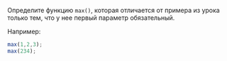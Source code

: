 
Определите функцию `max()`, которая отличается от примера из урока только тем, что у нее первый параметр обязательный.

Например:

```typescript
max(1,2,3);
max(234);
```
